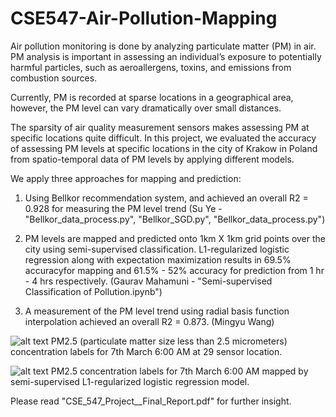 # CSE547-Air-Pollution-Mapping
Air pollution monitoring is done by analyzing particulate matter (PM) in air. PM analysis is important in assessing an individual’s exposure to potentially harmful particles, such as aeroallergens, toxins, and emissions from combustion sources.

Currently, PM is recorded at sparse locations in a geographical area, however, the PM level can vary dramatically over small distances. 

The sparsity of air quality measurement sensors makes assessing PM at specific locations quite difficult. In this project, we evaluated the accuracy of assessing PM levels at specific locations in the city of Krakow in Poland from spatio-temporal data of PM levels by applying
different models. 

We apply three approaches for mapping and prediction: 

1. Using Bellkor recommendation system, and achieved an overall R2 = 0.928 for measuring the PM level trend (Su Ye - "Bellkor_data_process.py", "Bellkor_SGD.py", "Bellkor_data_process.py")

2. PM levels are mapped and predicted onto 1km X 1km grid points over the city using semi-supervised classification. L1-regularized logistic regression along with expectation maximization results in 69.5% accuracyfor mapping and 61.5% - 52% accuracy for prediction from 1 hr - 4 hrs respectively. (Gaurav Mahamuni - "Semi-supervised Classification of Pollution.ipynb")

3. A measurement of the PM level trend using radial basis function interpolation achieved an overall R2 = 0.873. (Mingyu Wang)

![alt text](https://github.com/gauravsm31/CSE547-Air-Pollution-Mapping/blob/master/150_og.png)
PM2.5 (particulate matter size less than 2.5 micrometers) concentration labels for 7th March 6:00 AM at 29 sensor location.
 
 ![alt text](https://github.com/gauravsm31/CSE547-Air-Pollution-Mapping/blob/master/150_mapped.png)
PM2.5 concentration labels for 7th March 6:00 AM mapped by semi-supervised L1-regularized logistic regression model.
 
Please read "CSE_547_Project__Final_Report.pdf" for further insight. 
